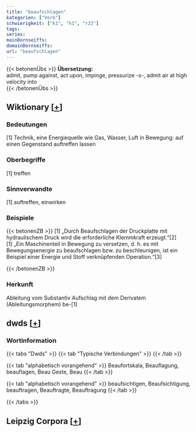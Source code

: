 ```yaml
---
title: "beaufschlagen"
kategorien: ["Verb"]
schwierigkeit: ["k1", "h1", "r23"]
tags:
series:
mainDornseiffs:
domainDornseiffs:
url: "beaufschlagen"
---
```


{{< betonenÜbs >}}
**Übersetzung:**  
admit, pump against, act upon, impinge, pressurize -s-, admit air  at high velocity  into  
{{< /betonenÜbs >}}

## Wiktionary [[+](https://de.wiktionary.org/wiki/beaufschlagen)]

### Bedeutungen
[1] Technik, eine Energiequelle wie Gas, Wasser, Luft in Bewegung: auf einen Gegenstand auftreffen lassen  

### Oberbegriffe
[1] treffen  

### Sinnverwandte
[1] auftreffen, einwirken  

### Beispiele
{{< betonenZB >}}
[1] „Durch Beaufschlagen der Druckplatte mit hydraulischem Druck wird die erforderliche Klemmkraft erzeugt.“[2]  
[1] „Ein Maschinenteil in Bewegung zu versetzen, d. h. es mit Bewegungsenergie zu beaufschlagen bzw. zu beschleunigen, ist ein Beispiel einer Energie und Stoff verknüpfenden Operation.“[3]  

{{< /betonenZB >}}
### Herkunft
Ableitung vom Substantiv Aufschlag mit dem Derivatem (Ableitungsmorphem) be-[1]  



## dwds [[+](https://www.dwds.de/wb/beaufschlagen)]

### Wortinformation
{{< tabs "Dwds" >}}
{{< tab "Typische Verbindungen" >}}
{{< /tab >}}

{{< tab "alphabetisch vorangehend" >}}
Beaufortskala, Beauflagung, beauflagen, Beau Geste, Beau
{{< /tab >}}

{{< tab "alphabetisch vorangehend" >}}
beaufsichtigen, Beaufsichtigung, beauftragen, Beauftragte, Beauftragung
{{< /tab >}}

{{< /tabs >}}

## Leipzig Corpora [[+](https://corpora.uni-leipzig.de/en/res?word=beaufschlagen&corpusId=deu_newscrawl-public_2018)]


